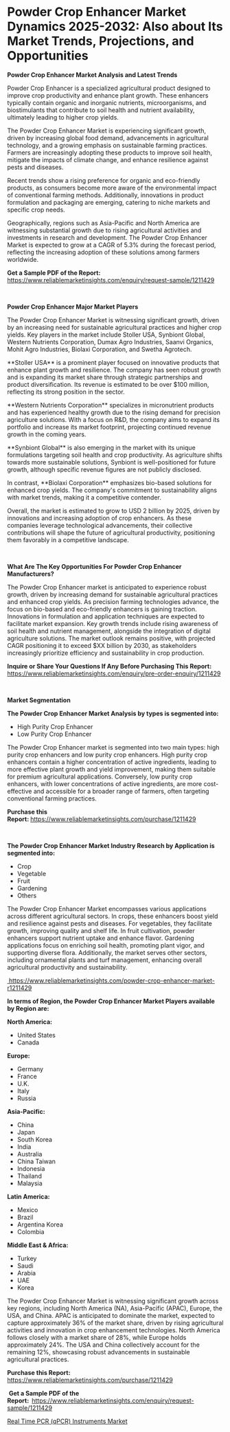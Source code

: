 <p><h1>Powder Crop Enhancer Market Dynamics 2025-2032: Also about Its Market Trends, Projections, and Opportunities</h1></p><p><strong>Powder Crop Enhancer Market Analysis and Latest Trends</strong></p>
<p><p>Powder Crop Enhancer is a specialized agricultural product designed to improve crop productivity and enhance plant growth. These enhancers typically contain organic and inorganic nutrients, microorganisms, and biostimulants that contribute to soil health and nutrient availability, ultimately leading to higher crop yields. </p><p>The Powder Crop Enhancer Market is experiencing significant growth, driven by increasing global food demand, advancements in agricultural technology, and a growing emphasis on sustainable farming practices. Farmers are increasingly adopting these products to improve soil health, mitigate the impacts of climate change, and enhance resilience against pests and diseases.</p><p>Recent trends show a rising preference for organic and eco-friendly products, as consumers become more aware of the environmental impact of conventional farming methods. Additionally, innovations in product formulation and packaging are emerging, catering to niche markets and specific crop needs. </p><p>Geographically, regions such as Asia-Pacific and North America are witnessing substantial growth due to rising agricultural activities and investments in research and development. The Powder Crop Enhancer Market is expected to grow at a CAGR of 5.3% during the forecast period, reflecting the increasing adoption of these solutions among farmers worldwide.</p></p>
<p><strong>Get a Sample PDF of the Report:&nbsp;</strong> <a href="https://www.reliablemarketinsights.com/enquiry/request-sample/1211429?utm_campaign=3101&utm_medium=2&utm_source=Github&utm_content=ia&utm_term=24032025&utm_id=powder-crop-enhancer">https://www.reliablemarketinsights.com/enquiry/request-sample/1211429</a></p>
<p>&nbsp;</p>
<p><strong>Powder Crop Enhancer Major Market Players</strong></p>
<p><p>The Powder Crop Enhancer Market is witnessing significant growth, driven by an increasing need for sustainable agricultural practices and higher crop yields. Key players in the market include Stoller USA, Synbiont Global, Western Nutrients Corporation, Dumax Agro Industries, Saanvi Organics, Mohit Agro Industries, Biolaxi Corporation, and Swetha Agrotech.</p><p>**Stoller USA** is a prominent player focused on innovative products that enhance plant growth and resilience. The company has seen robust growth and is expanding its market share through strategic partnerships and product diversification. Its revenue is estimated to be over $100 million, reflecting its strong position in the sector.</p><p>**Western Nutrients Corporation** specializes in micronutrient products and has experienced healthy growth due to the rising demand for precision agriculture solutions. With a focus on R&D, the company aims to expand its portfolio and increase its market footprint, projecting continued revenue growth in the coming years.</p><p>**Synbiont Global** is also emerging in the market with its unique formulations targeting soil health and crop productivity. As agriculture shifts towards more sustainable solutions, Synbiont is well-positioned for future growth, although specific revenue figures are not publicly disclosed.</p><p>In contrast, **Biolaxi Corporation** emphasizes bio-based solutions for enhanced crop yields. The company's commitment to sustainability aligns with market trends, making it a competitive contender.</p><p>Overall, the market is estimated to grow to USD 2 billion by 2025, driven by innovations and increasing adoption of crop enhancers. As these companies leverage technological advancements, their collective contributions will shape the future of agricultural productivity, positioning them favorably in a competitive landscape.</p></p>
<p>&nbsp;</p>
<p><strong>What Are The Key Opportunities For Powder Crop Enhancer Manufacturers?</strong></p>
<p><p>The Powder Crop Enhancer market is anticipated to experience robust growth, driven by increasing demand for sustainable agricultural practices and enhanced crop yields. As precision farming technologies advance, the focus on bio-based and eco-friendly enhancers is gaining traction. Innovations in formulation and application techniques are expected to facilitate market expansion. Key growth trends include rising awareness of soil health and nutrient management, alongside the integration of digital agriculture solutions. The market outlook remains positive, with projected CAGR positioning it to exceed $XX billion by 2030, as stakeholders increasingly prioritize efficiency and sustainability in crop production.</p></p>
<p><strong>Inquire or Share Your Questions If Any Before Purchasing This Report:</strong> <a href="https://www.reliablemarketinsights.com/enquiry/pre-order-enquiry/1211429?utm_campaign=3101&utm_medium=2&utm_source=Github&utm_content=ia&utm_term=24032025&utm_id=powder-crop-enhancer">https://www.reliablemarketinsights.com/enquiry/pre-order-enquiry/1211429</a></p>
<p>&nbsp;</p>
<p><strong>Market Segmentation</strong></p>
<p><strong>The Powder Crop Enhancer Market Analysis by types is segmented into:</strong></p>
<p><ul><li>High Purity Crop Enhancer</li><li>Low Purity Crop Enhancer</li></ul></p>
<p><p>The Powder Crop Enhancer market is segmented into two main types: high purity crop enhancers and low purity crop enhancers. High purity crop enhancers contain a higher concentration of active ingredients, leading to more effective plant growth and yield improvement, making them suitable for premium agricultural applications. Conversely, low purity crop enhancers, with lower concentrations of active ingredients, are more cost-effective and accessible for a broader range of farmers, often targeting conventional farming practices.</p></p>
<p><strong>Purchase this Report:&nbsp;</strong><a href="https://www.reliablemarketinsights.com/purchase/1211429?utm_campaign=3101&utm_medium=2&utm_source=Github&utm_content=ia&utm_term=24032025&utm_id=powder-crop-enhancer">https://www.reliablemarketinsights.com/purchase/1211429</a></p>
<p>&nbsp;</p>
<p><strong>The Powder Crop Enhancer Market Industry Research by Application is segmented into:</strong></p>
<p><ul><li>Crop</li><li>Vegetable</li><li>Fruit</li><li>Gardening</li><li>Others</li></ul></p>
<p><p>The Powder Crop Enhancer Market encompasses various applications across different agricultural sectors. In crops, these enhancers boost yield and resilience against pests and diseases. For vegetables, they facilitate growth, improving quality and shelf life. In fruit cultivation, powder enhancers support nutrient uptake and enhance flavor. Gardening applications focus on enriching soil health, promoting plant vigor, and supporting diverse flora. Additionally, the market serves other sectors, including ornamental plants and turf management, enhancing overall agricultural productivity and sustainability.</p></p>
<p><a href="https://www.reliablemarketinsights.com/powder-crop-enhancer-market-r1211429?utm_campaign=3101&utm_medium=2&utm_source=Github&utm_content=ia&utm_term=24032025&utm_id=powder-crop-enhancer">&nbsp;https://www.reliablemarketinsights.com/powder-crop-enhancer-market-r1211429</a></p>
<p><strong>In terms of Region, the Powder Crop Enhancer Market Players available by Region are:</strong></p>
<p>
    <p> <strong> North America: </strong>
        <ul>
            <li>United States</li>
            <li>Canada</li>
        </ul>
        </p> 
    <p> <strong> Europe: </strong>
        <ul>
            <li>Germany</li>
            <li>France</li>
            <li>U.K.</li>
            <li>Italy</li>
            <li>Russia</li>
        </ul>
        </p> 
    <p> <strong> Asia-Pacific: </strong>
        <ul>
            <li>China</li>
            <li>Japan</li>
            <li>South Korea</li>
            <li>India</li>
            <li>Australia</li>
            <li>China Taiwan</li>
            <li>Indonesia</li>
            <li>Thailand</li>
            <li>Malaysia</li>
        </ul>
        </p> 
    <p> <strong> Latin America: </strong>
        <ul>
            <li>Mexico</li>
            <li>Brazil</li>
            <li>Argentina Korea</li>
            <li>Colombia</li>
        </ul>
        </p> 
    <p> <strong> Middle East & Africa: </strong>
        <ul>
            <li>Turkey</li>
            <li>Saudi</li>
            <li>Arabia</li>
            <li>UAE</li>
            <li>Korea</li>
        </ul>
    </p>
    </p>
<p><p>The Powder Crop Enhancer Market is witnessing significant growth across key regions, including North America (NA), Asia-Pacific (APAC), Europe, the USA, and China. APAC is anticipated to dominate the market, expected to capture approximately 36% of the market share, driven by rising agricultural activities and innovation in crop enhancement technologies. North America follows closely with a market share of 28%, while Europe holds approximately 24%. The USA and China collectively account for the remaining 12%, showcasing robust advancements in sustainable agricultural practices.</p></p>
<p><strong>Purchase this Report: </strong><a href="https://www.reliablemarketinsights.com/purchase/1211429?utm_campaign=3101&utm_medium=2&utm_source=Github&utm_content=ia&utm_term=24032025&utm_id=powder-crop-enhancer">https://www.reliablemarketinsights.com/purchase/1211429</a></p>
<p>&nbsp;<strong>Get a Sample PDF of the Report:&nbsp;&nbsp;</strong><a href="https://www.reliablemarketinsights.com/enquiry/request-sample/1211429?utm_campaign=3101&utm_medium=2&utm_source=Github&utm_content=ia&utm_term=24032025&utm_id=powder-crop-enhancer">https://www.reliablemarketinsights.com/enquiry/request-sample/1211429</a></p>
<p><strong></strong></p>
<p><p><a href="https://github.com/ryanbell8967/Market-Research-Report-List-1/blob/main/real-time-pcr-qpcr-instruments-market.md?utm_campaign=3101&utm_medium=2&utm_source=Github&utm_content=ia&utm_term=24032025&utm_id=powder-crop-enhancer">Real Time PCR (qPCR) Instruments Market</a></p></p>